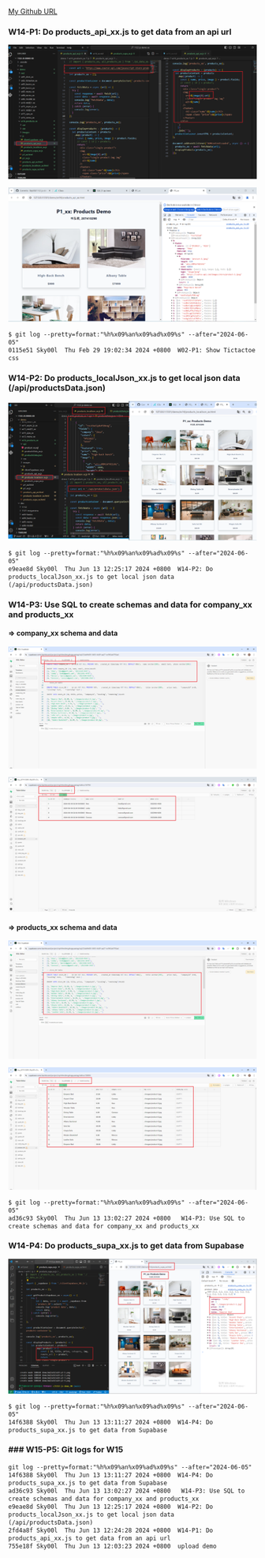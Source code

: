 [My Github URL](https://github.com/Sky00l/1112-js-demo_90.git)
 
### W14-P1: Do products_api_xx.js to get data from an api url
 
![](w14-p1-1.png)
 
![](w14-p1-2.png)

```
$ git log --pretty=format:"%h%x09%an%x09%ad%x09%s" --after="2024-06-05"
0115e51 Sky00l  Thu Feb 29 19:02:34 2024 +0800  W02-P1: Show Tictactoe css

```

### W14-P2: Do products_localJson_xx.js to get local json data (/api/productsData.json)
 
![](w14-p2.png)

```
$ git log --pretty=format:"%h%x09%an%x09%ad%x09%s" --after="2024-06-05"
e9eae8d Sky00l  Thu Jun 13 12:25:17 2024 +0800  W14-P2: Do products_localJson_xx.js to get local json data (/api/productsData.json)

```

### W14-P3: Use SQL to create schemas and data for company_xx and products_xx
 
#### => company_xx schema and data
 
![](w14-p3-1.png)
 
![](w14-p3-2.png)
 
#### => products_xx schema and data
 
![](w14-p3-3.png)
 
![](w14-p3-4.png)

```
$ git log --pretty=format:"%h%x09%an%x09%ad%x09%s" --after="2024-06-05"
ad36c93 Sky00l  Thu Jun 13 13:02:27 2024 +0800   W14-P3: Use SQL to create schemas and data for company_xx and products_xx

```

### W14-P4: Do products_supa_xx.js to get data from Supabase
 
![](w14-p4.png)

```
$ git log --pretty=format:"%h%x09%an%x09%ad%x09%s" --after="2024-06-05"
14f6388 Sky00l  Thu Jun 13 13:11:27 2024 +0800  W14-P4: Do products_supa_xx.js to get data from Supabase  

```

### ### W15-P5:  Git logs for W15

```
git log --pretty=format:"%h%x09%an%x09%ad%x09%s" --after="2024-06-05"
14f6388 Sky00l  Thu Jun 13 13:11:27 2024 +0800  W14-P4: Do products_supa_xx.js to get data from Supabase  
ad36c93 Sky00l  Thu Jun 13 13:02:27 2024 +0800   W14-P3: Use SQL to create schemas and data for company_xx and products_xx
e9eae8d Sky00l  Thu Jun 13 12:25:17 2024 +0800  W14-P2: Do products_localJson_xx.js to get local json data (/api/productsData.json)
2fd4a8f Sky00l  Thu Jun 13 12:24:28 2024 +0800  W14-P1: Do products_api_xx.js to get data from an api url 
755e18f Sky00l  Thu Jun 13 12:03:23 2024 +0800  upload demo
```

